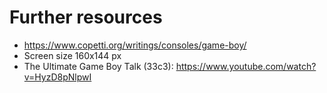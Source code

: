 # Further resources

- https://www.copetti.org/writings/consoles/game-boy/
- Screen size 160x144 px
- The Ultimate Game Boy Talk (33c3): https://www.youtube.com/watch?v=HyzD8pNlpwI
